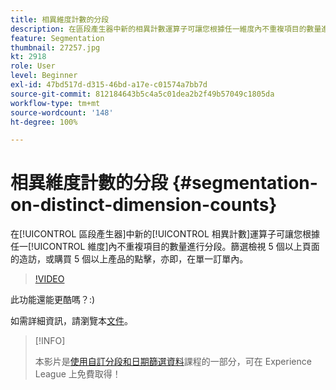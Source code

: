 ```yaml
---
title: 相異維度計數的分段
description: 在區段產生器中新的相異計數運算子可讓您根據任一維度內不重複項目的數量進行分段。篩選檢視 5 個以上頁面的造訪，或購買 5 個以上產品的點擊，亦即，在單一訂單內。
feature: Segmentation
thumbnail: 27257.jpg
kt: 2918
role: User
level: Beginner
exl-id: 47bd517d-d315-46bd-a17e-c01574a7bb7d
source-git-commit: 812184643b5c4a5c01dea2b2f49b57049c1805da
workflow-type: tm+mt
source-wordcount: '148'
ht-degree: 100%

---
```


# 相異維度計數的分段 {#segmentation-on-distinct-dimension-counts}

在[!UICONTROL 區段產生器]中新的[!UICONTROL 相異計數]運算子可讓您根據任一[!UICONTROL 維度]內不重複項目的數量進行分段。篩選檢視 5 個以上頁面的造訪，或購買 5 個以上產品的點擊，亦即，在單一訂單內。

>[!VIDEO](https://video.tv.adobe.com/v/27257/?quality=12&learn=on)

此功能還能更酷嗎？:)

如需詳細資訊，請瀏覽本[文件](https://experienceleague.adobe.com/docs/analytics/components/segmentation/segment-reference/seg-operators.html?lang=zh-Hant)。

>[!INFO]
>
> 本影片是[使用自訂分段和日期篩選資料](https://experienceleague.adobe.com/?recommended=Analytics-U-1-2021.1.filterdata)課程的一部分，可在 Experience League 上免費取得！
